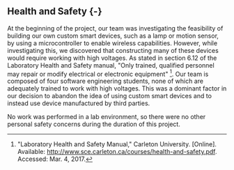 ## Health and Safety {-}

At the beginning of the project, our team was investigating the feasibility of building our own 
custom smart devices, such as a lamp or motion sensor, by using a microcontroller to enable wireless
capabilities. However, while investigating this, we discovered that constructing many of these
devices would require working with high voltages. As stated in section 6.12 of the Laboratory Health
and Safety manual, "Only trained, qualified personnel may repair or modify electrical or electronic
equipment" [^HS-1-1]. Our team is composed of four software engineering students, none of which are
adequately trained to work with high voltages. This was a dominant factor in our decision to abandon
the idea of using custom smart devices and to instead use device manufactured by third parties.

No work was performed in a lab environment, so there were no other personal safety concerns during
the duration of this project.

[^HS-1-1]: "Laboratory Health and Safety Manual," Carleton University. [Online]. Available: <http://www.sce.carleton.ca/courses/health-and-safety.pdf>. Accessed: Mar. 4, 2017.
